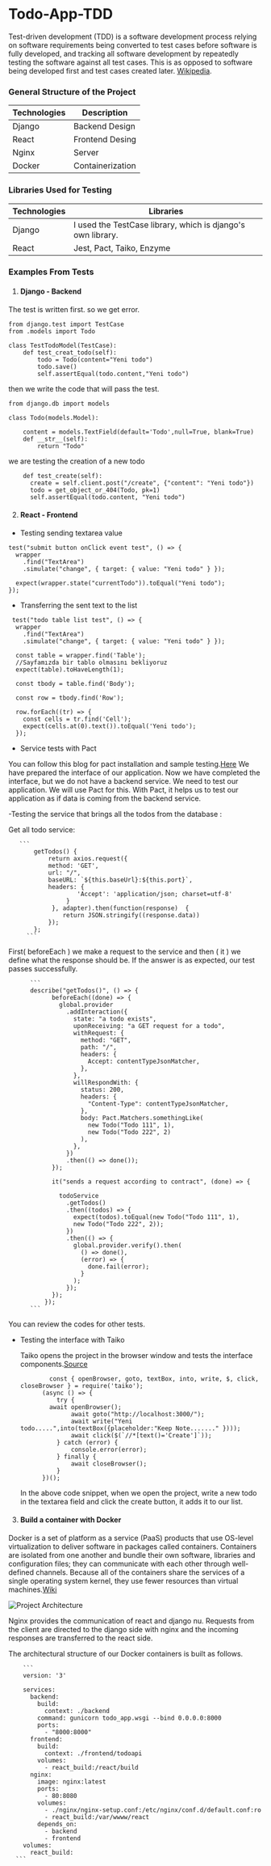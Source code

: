 # Todo-App-TDD

Test-driven development (TDD) is a software development process relying on software requirements being converted to test cases before software is fully developed, and tracking all software development by repeatedly testing the software against all test cases. This is as opposed to software being developed first and test cases created later. [Wikipedia](https://en.wikipedia.org/wiki/Test-driven_development).


### General Structure of the Project

| Technologies | Description |
| --- | --- |
| Django |  Backend Design |
| React | Frontend Desing |
| Nginx | Server  |
| Docker | Containerization |

### Libraries Used for Testing

| Technologies | Libraries |
| --- | --- |
| Django |  I used the TestCase library, which is django's own library. |
| React | Jest, Pact, Taiko, Enzyme |



### Examples From Tests

1. #### Django - Backend
  The test is written first. so we get error.
  ```
  from django.test import TestCase
  from .models import Todo

  class TestTodoModel(TestCase):
      def test_creat_todo(self):
          todo = Todo(content="Yeni todo")
          todo.save()
          self.assertEqual(todo.content,"Yeni todo")
  ```
  then we write the code that will pass the test.
  
  ```
  from django.db import models

  class Todo(models.Model):

      content = models.TextField(default='Todo',null=True, blank=True)
      def __str__(self):
          return "Todo"
  ```
  
  we are testing the creation of a new todo
  ```
      def test_create(self):
        create = self.client.post("/create", {"content": "Yeni todo"})
        todo = get_object_or_404(Todo, pk=1)
        self.assertEqual(todo.content, "Yeni todo")
  ```
  
2. #### React - Frontend

  - Testing sending textarea value
  ```
  test("submit button onClick event test", () => {
    wrapper
      .find("TextArea")
      .simulate("change", { target: { value: "Yeni todo" } });

    expect(wrapper.state("currentTodo")).toEqual("Yeni todo");
  });
  ```
  
  - Transferring the sent text to the list
  ```
   test("todo table list test", () => {
    wrapper
      .find("TextArea")
      .simulate("change", { target: { value: "Yeni todo" } });

    const table = wrapper.find('Table');
    //Sayfamızda bir tablo olmasını bekliyoruz
    expect(table).toHaveLength(1);

    const tbody = table.find('Body');

    const row = tbody.find('Row');

    row.forEach((tr) => {
      const cells = tr.find('Cell');
      expect(cells.at(0).text()).toEqual('Yeni todo');
    });
  ```
  - Service tests with Pact
  
  You can follow this blog for pact installation and sample testing.[Here](https://reflectoring.io/pact-react-consumer/)
  We have prepared the interface of our application. Now we have completed the interface, but we do not have a backend  service. 
  We need to test our application.  We will use Pact for this. With Pact, it helps us to test our application as if data is coming from the backend service.
  
  -Testing the service that brings all the todos from the database :
 
   Get all todo service:
            
       ```
           getTodos() {
               return axios.request({
               method: 'GET',
               url: "/",
               baseURL: `${this.baseUrl}:${this.port}`,
               headers: {
                       'Accept': 'application/json; charset=utf-8'
                    }
                }, adapter).then(function(response)  {
                   return JSON.stringify((response.data))
               });
           };
         ```
          
   First( beforeEach ) we make a request to the service and then ( it ) we define what the response should be. If the 
   answer is as expected, our test 
   passes successfully.
          
          ```
          describe("getTodos()", () => {
                beforeEach((done) => {
                  global.provider
                    .addInteraction({
                      state: "a todo exists",
                      uponReceiving: "a GET request for a todo",
                      withRequest: {
                        method: "GET",
                        path: "/",
                        headers: {
                          Accept: contentTypeJsonMatcher,
                        },
                      },
                      willRespondWith: {
                        status: 200,
                        headers: {
                          "Content-Type": contentTypeJsonMatcher,
                        },
                        body: Pact.Matchers.somethingLike(
                          new Todo("Todo 111", 1),
                          new Todo("Todo 222", 2)
                        ),
                      },
                    })
                    .then(() => done());
                });

                it("sends a request according to contract", (done) => {

                  todoService
                    .getTodos()
                    .then((todos) => {
                      expect(todos).toEqual(new Todo("Todo 111", 1),
                      new Todo("Todo 222", 2));
                    })
                    .then(() => {
                      global.provider.verify().then(
                        () => done(),
                        (error) => {
                          done.fail(error);
                        }
                      );
                    });
                });
              });
          ```
   You can review the codes for other tests.
          

- Testing the interface with Taiko
  
  Taiko opens the project in the browser window and tests the interface components.[Source](https://docs.taiko.dev/record_and_run_tests/)
  
  ```
          const { openBrowser, goto, textBox, into, write, $, click, closeBrowser } = require('taiko');
        (async () => {
            try {
          await openBrowser();
                await goto("http://localhost:3000/");
                await write("Yeni todo.....",into(textBox({placeholder:"Keep Note......." })));
                await click($(`//*[text()='Create']`));
            } catch (error) {
                console.error(error);
            } finally {
                await closeBrowser();
            }
        })();
  ```
  In the above code snippet, when we open the project, write a new todo in the textarea field and click the create button, it adds it to our list.
  
  
3. #### Build a container with Docker

Docker is a set of platform as a service (PaaS) products that use OS-level virtualization to deliver software in packages called containers.
Containers are isolated from one another and bundle their own software, libraries and configuration files; they can communicate with each other through well-
defined channels. Because all of the containers share the services of a single operating system kernel, they use fewer resources than virtual machines.[Wiki](https://en.wikipedia.org/wiki/Docker_(software))

![Project Architecture](project-architecture.png)

Nginx provides the communication of react and django nu. Requests from the client are directed to the django side with nginx and the incoming responses
are transferred to the react side.

The architectural structure of our Docker containers is built as follows.

        ```
        version: '3'

        services:
          backend:
            build: 
              context: ./backend
            command: gunicorn todo_app.wsgi --bind 0.0.0.0:8000
            ports:
              - "8000:8000"
          frontend:
            build: 
              context: ./frontend/todoapi
            volumes:
              - react_build:/react/build
          nginx:
            image: nginx:latest
            ports:
              - 80:8080
            volumes:
              - ./nginx/nginx-setup.conf:/etc/nginx/conf.d/default.conf:ro
              - react_build:/var/wwww/react
            depends_on:
              - backend
              - frontend
        volumes:
          react_build:
      ```
  
